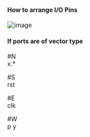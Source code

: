 #### How to arrange I/O Pins

![image](https://user-images.githubusercontent.com/98731221/230704185-9913c9a6-fa67-46d0-9933-114717a02dd0.png)


#### If ports are of vector type 

#N<br/>
x.*

#S<br/>
rst

#E<br/>
clk

#W<br/>
p
y

